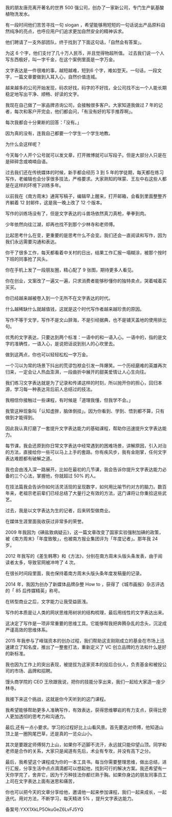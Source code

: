 我的朋友唐亮离开著名的世界 500 强公司，创办了一家新公司，专门生产氨基酸植物洗发水。

有一段时间他们苦苦寻找一句 slogan ，希望能够用短短的一句话说出产品原料自然纯净的亮点，也呼应用户们追求更加自然安全的精神诉求。

他们聘请了一支外部团队，终于找到了下面这句话，「自然会有答案」。

为这 6 个字，他们支付了几十万人民币，并且觉得物超所值。 过去我们说一个人写东西极好，叫一字千金，在这个案例里面是一字万金。

文字表达是一件很难的事，越短越难，短到6 个字，难如登天。一句话，一段文字，一篇文章要做到入耳入心，自然价值连城。

越来越多的公司开始发现，码农好找，码字的不好找，全公司找不出一个人能长期稳定地写出干净、顺畅、好读的文字。

我现在自己做了一家品牌咨询公司，会接触很多客户。大家知道我做过 7 年的记者，每次和客户开完会，他们都会问，「有没有好的写手推荐啊」。

每次我都会十分果断的回答：「没有。」

因为真的没有，连我自己都要一个学生一个学生地教。

为什么会这样呢？

今天每个人开个公号就可以发文章，打开微博就可以写段子。但是大部分人只是在是碎碎念或喃喃自语。

过去我们还在传统媒体的时候，新手都会经历 3 到 5 年的学徒期，每天都在练习写作，老编辑也会分享很多技法，严格要求。大家熟知的咪蒙、王左中右这些人都是在这样的环境下训练多年。

以前我在《南方周末》通宵写稿子，编辑早上醒来，打开邮箱，会看到里面整整齐齐躺着 12 封邮件，这是我一晚上改了 12 个版本。

写作的训练场没有了，但是文字表达的斗兽场依然真刀真枪，拳拳到肉。

少年依然向往江湖，却再也找不到那个少林寺和老师傅。

比起思考什么在变，更重要的是思考什么不会变。我们还会一直阅读和写作，因为我们永远需要沟通和表达。

你干了很多工作，每天都看着中关村的日出，结果工作汇报一塌糊涂，被那个按时下班的同事抢了风头。

你在手机上发了一段朋友圈，精心配了 9 张图，期待更多人看见。

你在创业，文案改了一遍又一遍，只求消费者能够秒懂你的独特卖点，哭着喊着买买买。

你已经越来越被卷入到一个无所不在文字表达的时代。

什么越稀缺什么就越值钱，这就是这个时代写作者越来越珍贵的原因。

写作不等于文学，写作不是文山辞海，不是引经据典，也不是铺天盖地的使用排比句。

优秀的文字表达，只要达到两个标准：一语中的和一语入心。一语中的，指的是文字的准确性，一语入心，是说把话说到别人的心坎里去。

做到这两点，你也可以轻轻松松一字万金。

一个习以为常的场景下抖出的荒谬包袱会引发一阵爆笑。一个历经磨难的英雄再次归来，一定会让人热血澎湃，一段曲折中展开的甜美爱情让人心生向往。

我们练习文字表达就是为了记录和传递这样的时刻，所以抛开你的担心，回归本源，学习每一种表达背后前人总结过的技法。

我相信你接触过一些课程，有时候是「道理我懂，但我学不会。」

我管这种现象叫「认知虚胖，脑体倒挂」。因为你看到、学到、悟到都不算，只有做到才能得到。

因此我认真打磨了一套提升文字表达能力的基础课程，帮助你迅速提升文字表达能力。

每节课，我会还原到你日常文字表达中经常遇到的困难场景，讲解原因，引入对治的方法，直接给你一些可以马上上手的套路。你有疾风步，我有金刚掌，任何文字表达难题都有破解之道。

我也会由浅入深一路展开。比如在最初的几节课，我会告诉你提升文字表达能力必备的三个心法，掌握他，你就超过 50\% 的人。

在技法篇我会告诉你如何活灵活现的呈现数字，如何用比喻节约对方的脑力。数百年来，老祖宗老前辈们已经总结了大量行之有效的方法，这门课将让你重拾这些武艺。

过去，我是以文字表达为生的记者，后来转型做商业。

在媒体生涯里面我收获过非常多的荣誉。

2009 年我因为《碘盐致病疑云》，这一篇文章改变了国家实验强制加碘的政策，被《南方周末》「年度致敬」，也被南方报业集团评为「年度记者」。那年我 24 岁。

2012 年我写的《差生韩寒》和《方法》，分别在南方周末头版头条发表，由于阅读者太多，导致官网被冲垮了 4 次。

在很长时间段里面，我也保持着南方周末头版头条年度发稿量的记录。

2014 年，我因为创办了新媒体品牌杂整 How to ，获得了《城市画报》杂志评选的「 85 后传媒精英」称号。

在转型商业之后，文字能力让我受益匪浅。

写作的本质是让人类的网状思维用树状的结构梳理，最后用线性的文字表达出来。

这决定了写作是一项非常重要的思维工具。它能够帮我把奔腾杂乱的念头，沉淀成严谨高效的思维体系。

2015 年我参与了峰瑞资本的创办过程，我们帮助这支刚刚成立的基金在市场上迅速建立了知名度，推出了一整套打法，重新定义了 VC 创立品牌的方法和什么是好的新标准。

我也因为工作上的突出表现，被提拔为这家资本的投后合伙人，负责基金和被投公司的市场、品牌和招聘。

馒头商学院的 CEO 王欣跟我说，把你的技能分享出来，我们一起给大家造一座少林寺。

我接下来这个挑战，这就是你今天听到的这门课程。

我希望能够帮助更多人准确写作，有效表达，获得思维攀岩的有力支点，获得比旁人更加透彻的思考力和沟通力。

最后,还有一点小要求。学习的过程好比上山看风景。首先要选对师傅，他知道山顶上是一圈狗尾巴草，还是真的一览众山小。

其次是要跟定师傅努力上山，如果你不迈脚不流汗，永远就只能仰望山顶。同学和老师是合作的关系，大家只是闻道有先后，术业有专攻，并没有高下之分。

最后，我希望这个课程成为你的一本工具书。每当你需要整理思维，做出总结，进行汇报，分享生活中点点滴滴都可以想起他，找到可行的解决方案。我还希望有一天你学完了，舍弃它，因为千万种技法你都烂熟于胸。如果你身边的朋友同事员工上司在文字表达上面有迷思和痛苦，

你也可以把今天的文章分享给他，邀请他一起来参加课程，我们一起来成长，一起迭代。用对方法，不断学习，每天精进 5\% ，提升文字表达能力。

备案号:YXX1XkLP5OkuGeZ6LvFJ5YQ